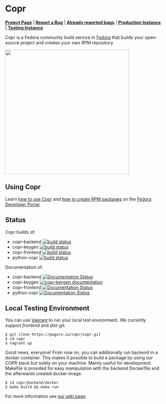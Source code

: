 # Copr

[**Project Page**](https://fedorahosted.org/copr/) | 
[**Report a Bug**](https://bugzilla.redhat.com/enter_bug.cgi?product=Copr) | 
[**Already reported bugs**](https://bugzilla.redhat.com/buglist.cgi?bug_status=NEW&bug_status=ASSIGNED&bug_status=POST&bug_status=MODIFIED&bug_status=ON_DEV&bug_status=ON_QA&bug_status=VERIFIED&bug_status=RELEASE_PENDING&classification=Community&list_id=4678560&product=Copr&query_format=advanced) |
[**Production Instance**](https://copr.fedoraproject.org) | 
[**Testing Instance**](http://copr-fe-dev.cloud.fedoraproject.org/)

Copr is a Fedora community build service in [Fedora](https://getfedora.org/) that builds your open-source project and creates your own RPM repository.

<img src="https://pagure.io/copr/copr/raw/master/f/doc/img/copr-workflow.png" width="400px">

## Using Copr
Learn [how to use Copr](https://developer.fedoraproject.org/deployment/copr/about.html) and [how to create RPM packages](https://developer.fedoraproject.org/deployment/rpm/about.html) on the [Fedora Developer Portal](https://developer.fedoraproject.org).

## Status

Copr builds of:

* copr-backend [![build status](https://copr.fedorainfracloud.org/coprs/g/copr/copr/package/copr-backend/status_image/last_build.png)](https://copr.fedorainfracloud.org/coprs/g/copr/copr/package/copr-backend/)
* copr-keygen [![build status](https://copr.fedorainfracloud.org/coprs/g/copr/copr/package/copr-keygen/status_image/last_build.png)](https://copr.fedorainfracloud.org/coprs/g/copr/copr/package/copr-keygen)
* copr-frontend [![build status](https://copr.fedorainfracloud.org/coprs/g/copr/copr/package/copr-frontend/status_image/last_build.png)](https://copr.fedorainfracloud.org/coprs/g/copr/copr/package/copr-frontend/)
* python-copr [![build status](https://copr.fedorainfracloud.org/coprs/g/copr/copr/package/python-copr/status_image/last_build.png)](https://copr.fedorainfracloud.org/coprs/g/copr/copr/package/python-copr/)


Documentation of:

* copr-backend [![Documentation Status](https://readthedocs.org/projects/copr-backend/badge/?version=latest)](http://copr-backend.readthedocs.org/?badge=latest)
* copr-keygen [![copr-keygen documentation](https://readthedocs.org/projects/copr-keygen/badge/?version=latest)](http://copr-keygen.readthedocs.org/en/latest/?badge=latest)
* copr-frontend [![Documentation Status](https://readthedocs.org/projects/copr-rest-api/badge/?version=latest)](http://copr-rest-api.readthedocs.org/en/latest/?badge=latest)
* python-copr [![Documentation Status](https://readthedocs.org/projects/python-copr/badge/?version=latest)](http://python-copr.readthedocs.org/en/latest/?badge=latest)

## Local Testing Environment
You can use [Vagrant](https://developer.fedoraproject.org/tools/vagrant/about.html) to run your local test environment. We currently support *frontend* and *dist-git*.

```
$ git clone https://pagure.io/copr/copr.git
$ cd copr
$ vagrant up
```

Good news, everyone! From now on, you can additionally run backend in a docker container. This makes it possible to build a package by using our COPR stack but solely on your machine. Mainly useful for development. Makefile is provided for easy manipulation with the backend Dockerfile and the afterwards created docker image.

```
$ cd copr/backend/docker
$ make build && make run
```

For more information see [our wiki page](https://fedorahosted.org/copr/wiki/Contribute#LocalDevelopmentEnvironment).
